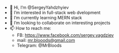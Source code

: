 - 👋 Hi, I’m @SergeyYahdzhyiev
- 👀 I’m interested in full-stack web dvelopment
- 🌱 I’m currently learning MERN stack
- 💞️ I’m looking to collaborate on interesting projects
- 📫 How to reach me: 
  - FB: https://www.facebook.com/sergey.yagdziev
  - mail: mr.blooods@gmail.com
  - Telegram: @MrBloods

<!---
SergeyYahdzhyiev/SergeyYahdzhyiev is a ✨ special ✨ repository because its `README.md` (this file) appears on your GitHub profile.
You can click the Preview link to take a look at your changes.
--->
